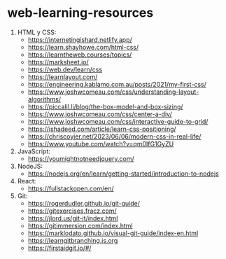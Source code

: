 # web-learning-resources

1. HTML y CSS:
   - https://internetingishard.netlify.app/
   - https://learn.shayhowe.com/html-css/
   - https://learntheweb.courses/topics/
   - https://marksheet.io/
   - https://web.dev/learn/css
   - https://learnlayout.com/
   - https://engineering.kablamo.com.au/posts/2021/my-first-css/
   - https://www.joshwcomeau.com/css/understanding-layout-algorithms/
   - https://piccalil.li/blog/the-box-model-and-box-sizing/
   - https://www.joshwcomeau.com/css/center-a-div/
   - https://www.joshwcomeau.com/css/interactive-guide-to-grid/
   - https://ishadeed.com/article/learn-css-positioning/
   - https://chriscoyier.net/2023/06/06/modern-css-in-real-life/
   - https://www.youtube.com/watch?v=qm0IfG1GyZU
2. JavaScript:
   - https://youmightnotneedjquery.com/
3. NodeJS:
   - https://nodejs.org/en/learn/getting-started/introduction-to-nodejs
4. React:
   - https://fullstackopen.com/en/
5. Git:
   - https://rogerdudler.github.io/git-guide/
   - https://gitexercises.fracz.com/
   - https://jlord.us/git-it/index.html
   - https://gitimmersion.com/index.html
   - https://marklodato.github.io/visual-git-guide/index-en.html
   - https://learngitbranching.js.org
   - https://firstaidgit.io/#/
